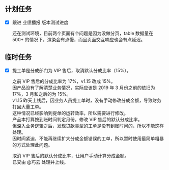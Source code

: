 ## 计划任务

- [x] 跟进 业绩播报 版本测试进度

  还在测试环境，目前两个页面有个问题是因为没做分页，table 数据量在 500+ 的情况下，渲染会有点慢，而且页面交互响应也会有点延迟。

## 临时任务

- [x] 提工单是分成部门为 VIP 售后，取消默认分成比率（15%）。

  之前 VIP 售后的分成比率为 17%，v1.15 改成 15%。  
  因产品没有了解清楚业务情况，实际应该是 2019 年 3 月份之前的依旧为 17%，3 月和之后的为 15%。  
  v1.15 昨天上线后，因业务人员提工单时，没有手动修改分成金额，导致财务打回大量工单。  
  这种情况已经影响到提单的运转效率，所以需要进行修改。  
  产品本打算按到账时间判定月份，修改 VIP 售后的默认分成比率。  
  但深入业务逻辑之后，发现贷款类型的工单是没有到账时间的，所以不能这样处理。  
  因时间紧迫，不能再继续扩大分成金额错误的工单，所以暂时使用最简单粗暴的方式处理此问题。

  取消 VIP 售后的默认分成比率，让用户手动计算分成金额。  
  已交由 @巧云 处理并上线。
